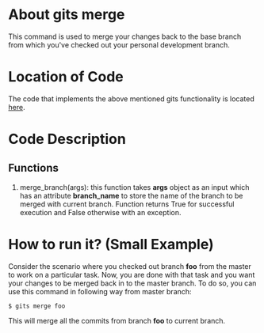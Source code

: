 # About gits merge
This command is used to merge your changes back to the base branch from which you've checked out your personal development branch.

# Location of Code
The code that implements the above mentioned gits functionality is located [here](https://github.com/amoghmahesh14/GITS/blob/master/code/gits_merge.py).

# Code Description
## Functions
1. merge_branch(args): 
this function takes **args** object as an input which has an attribute **branch_name** to store the name of the branch to be merged with current branch.
Function returns True for successful execution and False otherwise with an exception.

# How to run it? (Small Example)
Consider the scenario where you checked out branch **foo** from the master to work on a particular task.
Now, you are done with that task and you want your changes to be merged back in to the master branch. 
To do so, you can use this command in following way from master branch:
```
$ gits merge foo
```
This will merge all the commits from branch **foo** to current branch.